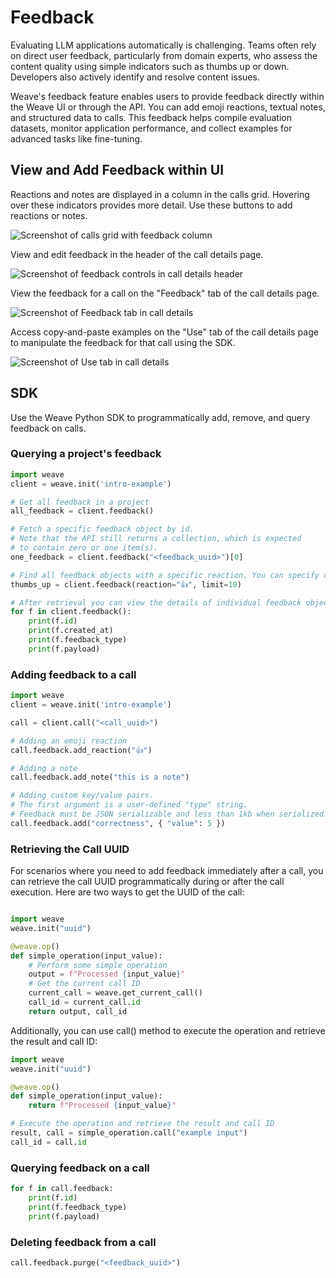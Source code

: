 # Feedback

Evaluating LLM applications automatically is challenging. Teams often rely on direct user feedback, particularly from domain experts, who assess the content quality using simple indicators such as thumbs up or down. Developers also actively identify and resolve content issues.

Weave's feedback feature enables users to provide feedback directly within the Weave UI or through the API. You can add emoji reactions, textual notes, and structured data to calls. This feedback helps compile evaluation datasets, monitor application performance, and collect examples for advanced tasks like fine-tuning.

## View and Add Feedback within UI

Reactions and notes are displayed in a column in the calls grid. Hovering over these indicators provides more detail. Use these buttons to add reactions or notes.

![Screenshot of calls grid with feedback column](imgs/feedback_calls.png)

View and edit feedback in the header of the call details page.

![Screenshot of feedback controls in call details header](imgs/feedback_call_header.png)

View the feedback for a call on the "Feedback" tab of the call details page.

![Screenshot of Feedback tab in call details](imgs/feedback_tab.png)

Access copy-and-paste examples on the "Use" tab of the call details page to manipulate the feedback for that call using the SDK.

![Screenshot of Use tab in call details](imgs/feedback_use.png)

## SDK

Use the Weave Python SDK to programmatically add, remove, and query feedback on calls.

### Querying a project's feedback

```python
import weave
client = weave.init('intro-example')

# Get all feedback in a project
all_feedback = client.feedback()

# Fetch a specific feedback object by id.
# Note that the API still returns a collection, which is expected
# to contain zero or one item(s).
one_feedback = client.feedback("<feedback_uuid>")[0]

# Find all feedback objects with a specific reaction. You can specify offset and limit.
thumbs_up = client.feedback(reaction="👍", limit=10)

# After retrieval you can view the details of individual feedback objects.
for f in client.feedback():
    print(f.id)
    print(f.created_at)
    print(f.feedback_type)
    print(f.payload)
```

### Adding feedback to a call

```python
import weave
client = weave.init('intro-example')

call = client.call("<call_uuid>")

# Adding an emoji reaction
call.feedback.add_reaction("👍")

# Adding a note
call.feedback.add_note("this is a note")

# Adding custom key/value pairs.
# The first argument is a user-defined "type" string.
# Feedback must be JSON serializable and less than 1kb when serialized.
call.feedback.add("correctness", { "value": 5 })
```

### Retrieving the Call UUID 

For scenarios where you need to add feedback immediately after a call, you can retrieve the call UUID programmatically during or after the call execution. Here are two ways to get the UUID of the call: 

```python

import weave
weave.init("uuid")

@weave.op()
def simple_operation(input_value):
    # Perform some simple operation
    output = f"Processed {input_value}"
    # Get the current call ID
    current_call = weave.get_current_call()
    call_id = current_call.id
    return output, call_id
```    
Additionally, you can use call() method to execute the operation and retrieve the result and call ID: 

```python    
import weave
weave.init("uuid")

@weave.op()
def simple_operation(input_value):
    return f"Processed {input_value}"

# Execute the operation and retrieve the result and call ID
result, call = simple_operation.call("example input")
call_id = call.id
```



### Querying feedback on a call

```python
for f in call.feedback:
    print(f.id)
    print(f.feedback_type)
    print(f.payload)
```

### Deleting feedback from a call

```python
call.feedback.purge("<feedback_uuid>")
```
